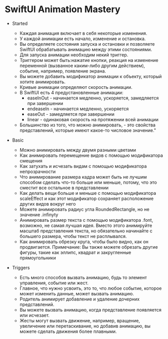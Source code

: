 # SwiftUI Animation Mastery

- Started
    - Каждая анимация включает в себя некоторые изменения.
    - У каждой анимации есть начало, изменение и остановка.
    - Вы определяете состояния запуска и остановки и позволяете SwiftUI обрабатывать анимацию между этими состояниями.
    - Для запуска анимации необходим некий триггер.
    - Триггером может быть:нажатие кнопки, реакция на изменение переменной (вызванное каким-либо другим действием), событие, например, появление экрана.
    - Вы можете добавить модификатор анимации к объекту, который хотите анимировать.
    - Кривые анимации определяют скорость анимации.
    - В SwiftUI есть 4 предустановленные анимации:
        - easeInOut - начинается медленно, ускоряется, замедляется при завершении
        - endeaseIn - начинается медленно, ускоряется
        - easeOut - замедляется при завершении
        - linear - одинаковая скорость на протяжении всей анимации
    - Большинство из того, что можно анимировать, - это свойства представлений, которые имеют какое-то числовое значение."

- Basic
    - Можно анимировать между двумя разными цветами
    - Как анимировать перемещение видов с помощью модификатора смещения
    - Как затухать и исчезать видам с помощью модификатора непрозрачности
    - Что анимирование размера кадра может быть не лучшим способом сделать что-то больше или меньше, потому, что это сместит все остальное в представлении
    - Как делать вещи больше и меньше с помощью модификатора scaleEffect и как этот модификатор сохраняет расположение других видов вокруг него
    - Можете анимировать радиус угла RoundedRectangle, но не значение .infinyty
    - Анимировать размер текста с помощью модификатора .font, возможно, не самая лучшая идея. Вместо этого анимируйте масштаб представления текста, но обязательно начинайте с большего размера, чтобы текст не расплывался.
    - Как анимировать обрезку круга, чтобы было видно, как он продвигается. Примечание: Вы также можете обрезать другие фигуры, такие как эллипс, квадрат и закругленные прямоугольники

- Triggers
    - Есть много способов вызвать анимацию, будь то элемент управления, событие или жест.
    - Главное, что нужно усвоить, это то, что любое событие, которое может изменить данные, может вызвать анимацию.
    - Родитель анимирует добавление и удаление дочерних представлений.
    - Вы можете вызвать анимацию, когда представление появляется или исчезает.
    - Жесты могут вызвать движение, например, вращение, увеличение или перетаскивание, но добавив анимацию, вы можете сделать движения более плавными.
